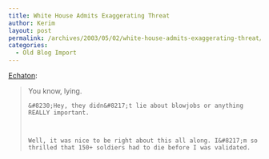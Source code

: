 ```yaml
---
title: White House Admits Exaggerating Threat
author: Kerim
layout: post
permalink: /archives/2003/05/02/white-house-admits-exaggerating-threat/
categories:
  - Old Blog Import
---
```

<a href="http://atrios.blogspot.com/#200199279" onclick="_gaq.push(['_trackEvent', 'outbound-article', 'http://atrios.blogspot.com/#200199279', 'Echaton']);" >Echaton</a>:


>   You know, lying. 
>   
>   
>     &#8230;Hey, they didn&#8217;t lie about blowjobs or anything REALLY important.
>   
>   
>   
>     Well, it was nice to be right about this all along. I&#8217;m so thrilled that 150+ soldiers had to die before I was validated.
>   


